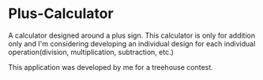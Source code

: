 Plus-Calculator
===============

A calculator designed around a plus sign. This calculator is only for addition only and I'm considering developing an individual design for each individual operation(division, multiplication, subtraction, etc.)

This application was developed by me for a treehouse contest.
